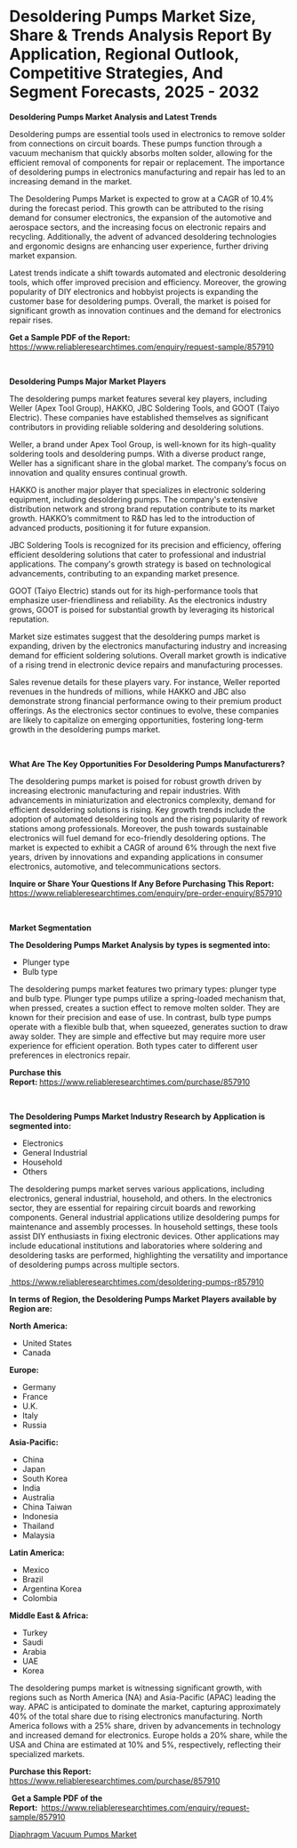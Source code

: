 <p><h1>Desoldering Pumps Market Size, Share & Trends Analysis Report By Application, Regional Outlook, Competitive Strategies, And Segment Forecasts, 2025 - 2032</h1></p><p><strong>Desoldering Pumps Market Analysis and Latest Trends</strong></p>
<p><p>Desoldering pumps are essential tools used in electronics to remove solder from connections on circuit boards. These pumps function through a vacuum mechanism that quickly absorbs molten solder, allowing for the efficient removal of components for repair or replacement. The importance of desoldering pumps in electronics manufacturing and repair has led to an increasing demand in the market.</p><p>The Desoldering Pumps Market is expected to grow at a CAGR of 10.4% during the forecast period. This growth can be attributed to the rising demand for consumer electronics, the expansion of the automotive and aerospace sectors, and the increasing focus on electronic repairs and recycling. Additionally, the advent of advanced desoldering technologies and ergonomic designs are enhancing user experience, further driving market expansion. </p><p>Latest trends indicate a shift towards automated and electronic desoldering tools, which offer improved precision and efficiency. Moreover, the growing popularity of DIY electronics and hobbyist projects is expanding the customer base for desoldering pumps. Overall, the market is poised for significant growth as innovation continues and the demand for electronics repair rises.</p></p>
<p><strong>Get a Sample PDF of the Report:&nbsp;</strong> <a href="https://www.reliableresearchtimes.com/enquiry/request-sample/857910?utm_campaign=3316&utm_medium=2&utm_source=Github&utm_content=ia&utm_term=09042025&utm_id=desoldering-pumps">https://www.reliableresearchtimes.com/enquiry/request-sample/857910</a></p>
<p>&nbsp;</p>
<p><strong>Desoldering Pumps Major Market Players</strong></p>
<p><p>The desoldering pumps market features several key players, including Weller (Apex Tool Group), HAKKO, JBC Soldering Tools, and GOOT (Taiyo Electric). These companies have established themselves as significant contributors in providing reliable soldering and desoldering solutions.</p><p>Weller, a brand under Apex Tool Group, is well-known for its high-quality soldering tools and desoldering pumps. With a diverse product range, Weller has a significant share in the global market. The company’s focus on innovation and quality ensures continual growth.</p><p>HAKKO is another major player that specializes in electronic soldering equipment, including desoldering pumps. The company's extensive distribution network and strong brand reputation contribute to its market growth. HAKKO’s commitment to R&D has led to the introduction of advanced products, positioning it for future expansion.</p><p>JBC Soldering Tools is recognized for its precision and efficiency, offering efficient desoldering solutions that cater to professional and industrial applications. The company's growth strategy is based on technological advancements, contributing to an expanding market presence.</p><p>GOOT (Taiyo Electric) stands out for its high-performance tools that emphasize user-friendliness and reliability. As the electronics industry grows, GOOT is poised for substantial growth by leveraging its historical reputation.</p><p>Market size estimates suggest that the desoldering pumps market is expanding, driven by the electronics manufacturing industry and increasing demand for efficient soldering solutions. Overall market growth is indicative of a rising trend in electronic device repairs and manufacturing processes.</p><p>Sales revenue details for these players vary. For instance, Weller reported revenues in the hundreds of millions, while HAKKO and JBC also demonstrate strong financial performance owing to their premium product offerings. As the electronics sector continues to evolve, these companies are likely to capitalize on emerging opportunities, fostering long-term growth in the desoldering pumps market.</p></p>
<p>&nbsp;</p>
<p><strong>What Are The Key Opportunities For Desoldering Pumps Manufacturers?</strong></p>
<p><p>The desoldering pumps market is poised for robust growth driven by increasing electronic manufacturing and repair industries. With advancements in miniaturization and electronics complexity, demand for efficient desoldering solutions is rising. Key growth trends include the adoption of automated desoldering tools and the rising popularity of rework stations among professionals. Moreover, the push towards sustainable electronics will fuel demand for eco-friendly desoldering options. The market is expected to exhibit a CAGR of around 6% through the next five years, driven by innovations and expanding applications in consumer electronics, automotive, and telecommunications sectors.</p></p>
<p><strong>Inquire or Share Your Questions If Any Before Purchasing This Report:</strong> <a href="https://www.reliableresearchtimes.com/enquiry/pre-order-enquiry/857910?utm_campaign=3316&utm_medium=2&utm_source=Github&utm_content=ia&utm_term=09042025&utm_id=desoldering-pumps">https://www.reliableresearchtimes.com/enquiry/pre-order-enquiry/857910</a></p>
<p>&nbsp;</p>
<p><strong>Market Segmentation</strong></p>
<p><strong>The Desoldering Pumps Market Analysis by types is segmented into:</strong></p>
<p><ul><li>Plunger type</li><li>Bulb type</li></ul></p>
<p><p>The desoldering pumps market features two primary types: plunger type and bulb type. Plunger type pumps utilize a spring-loaded mechanism that, when pressed, creates a suction effect to remove molten solder. They are known for their precision and ease of use. In contrast, bulb type pumps operate with a flexible bulb that, when squeezed, generates suction to draw away solder. They are simple and effective but may require more user experience for efficient operation. Both types cater to different user preferences in electronics repair.</p></p>
<p><strong>Purchase this Report:&nbsp;</strong><a href="https://www.reliableresearchtimes.com/purchase/857910?utm_campaign=3316&utm_medium=2&utm_source=Github&utm_content=ia&utm_term=09042025&utm_id=desoldering-pumps">https://www.reliableresearchtimes.com/purchase/857910</a></p>
<p>&nbsp;</p>
<p><strong>The Desoldering Pumps Market Industry Research by Application is segmented into:</strong></p>
<p><ul><li>Electronics</li><li>General Industrial</li><li>Household</li><li>Others</li></ul></p>
<p><p>The desoldering pumps market serves various applications, including electronics, general industrial, household, and others. In the electronics sector, they are essential for repairing circuit boards and reworking components. General industrial applications utilize desoldering pumps for maintenance and assembly processes. In household settings, these tools assist DIY enthusiasts in fixing electronic devices. Other applications may include educational institutions and laboratories where soldering and desoldering tasks are performed, highlighting the versatility and importance of desoldering pumps across multiple sectors.</p></p>
<p><a href="https://www.reliableresearchtimes.com/desoldering-pumps-r857910?utm_campaign=3316&utm_medium=2&utm_source=Github&utm_content=ia&utm_term=09042025&utm_id=desoldering-pumps">&nbsp;https://www.reliableresearchtimes.com/desoldering-pumps-r857910</a></p>
<p><strong>In terms of Region, the Desoldering Pumps Market Players available by Region are:</strong></p>
<p>
    <p> <strong> North America: </strong>
        <ul>
            <li>United States</li>
            <li>Canada</li>
        </ul>
        </p> 
    <p> <strong> Europe: </strong>
        <ul>
            <li>Germany</li>
            <li>France</li>
            <li>U.K.</li>
            <li>Italy</li>
            <li>Russia</li>
        </ul>
        </p> 
    <p> <strong> Asia-Pacific: </strong>
        <ul>
            <li>China</li>
            <li>Japan</li>
            <li>South Korea</li>
            <li>India</li>
            <li>Australia</li>
            <li>China Taiwan</li>
            <li>Indonesia</li>
            <li>Thailand</li>
            <li>Malaysia</li>
        </ul>
        </p> 
    <p> <strong> Latin America: </strong>
        <ul>
            <li>Mexico</li>
            <li>Brazil</li>
            <li>Argentina Korea</li>
            <li>Colombia</li>
        </ul>
        </p> 
    <p> <strong> Middle East & Africa: </strong>
        <ul>
            <li>Turkey</li>
            <li>Saudi</li>
            <li>Arabia</li>
            <li>UAE</li>
            <li>Korea</li>
        </ul>
    </p>
    </p>
<p><p>The desoldering pumps market is witnessing significant growth, with regions such as North America (NA) and Asia-Pacific (APAC) leading the way. APAC is anticipated to dominate the market, capturing approximately 40% of the total share due to rising electronics manufacturing. North America follows with a 25% share, driven by advancements in technology and increased demand for electronics. Europe holds a 20% share, while the USA and China are estimated at 10% and 5%, respectively, reflecting their specialized markets.</p></p>
<p><strong>Purchase this Report: </strong><a href="https://www.reliableresearchtimes.com/purchase/857910?utm_campaign=3316&utm_medium=2&utm_source=Github&utm_content=ia&utm_term=09042025&utm_id=desoldering-pumps">https://www.reliableresearchtimes.com/purchase/857910</a></p>
<p>&nbsp;<strong>Get a Sample PDF of the Report:&nbsp;&nbsp;</strong><a href="https://www.reliableresearchtimes.com/enquiry/request-sample/857910?utm_campaign=3316&utm_medium=2&utm_source=Github&utm_content=ia&utm_term=09042025&utm_id=desoldering-pumps">https://www.reliableresearchtimes.com/enquiry/request-sample/857910</a></p>
<p><strong></strong></p>
<p><p><a href="https://github.com/joshuagarcia509/Market-Research-Report-List-1/blob/main/diaphragm-vacuum-pumps-market.md?utm_campaign=3316&utm_medium=2&utm_source=Github&utm_content=ia&utm_term=09042025&utm_id=desoldering-pumps">Diaphragm Vacuum Pumps Market</a></p></p>